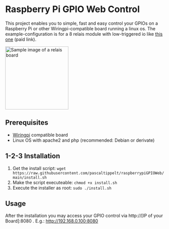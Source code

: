 # Raspberry Pi GPIO Web Control

This project enables you to simple, fast and easy control your GPIOs on a Raspberry Pi or other Wiringpi-compatible board running a linux os. The example-configuration is for a 8 relais module with low-triggered io like [this one](https://amzn.to/3jAYWzl) (paid link).

<img src="https://images-na.ssl-images-amazon.com/images/I/71AdP68p7hL._SL1500_.jpg" height="200px" alt="Sample image of a relais board" />

## Prerequisites

- [Wiringpi](http://wiringpi.com/) compatible board
- Linux OS with apache2 and php (recommended: Debian or derivate)

## 1-2-3 Installation

1. Get the install script: `wget https://raw.githubusercontent.com/pascaltippelt/raspberrypiGPIOWeb/main/install.sh`
2. Make the script executeable: `chmod +x install.sh`
3. Execute the installer as root: `sudo ./install.sh`

## Usage

After the installation you may access your GPIO control via http://[IP of your Board]:8080 . E.g.: http://192.168.0.100:8080

